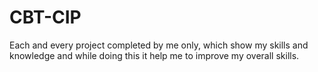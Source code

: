 # CBT-CIP
Each and every project  completed by me only, which show my skills and knowledge and while doing this it help me to improve my overall skills.
